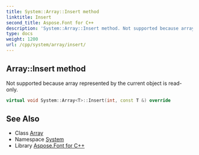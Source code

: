 ```yaml
---
title: System::Array::Insert method
linktitle: Insert
second_title: Aspose.Font for C++
description: 'System::Array::Insert method. Not supported because array represented by the current object is read-only in C++.'
type: docs
weight: 1200
url: /cpp/system/array/insert/
---
```

## Array::Insert method


Not supported because array represented by the current object is read-only.

```cpp
virtual void System::Array<T>::Insert(int, const T &) override
```


## See Also

* Class [Array](../)
* Namespace [System](../../)
* Library [Aspose.Font for C++](../../../)
